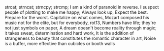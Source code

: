 strcat; 
strncat; 
strncpy; 
strcmp; 
I am a kind of paranoid in reverse. I suspect people of plotting to make me happy; 
Always look up, 
Expect the best. Prepare for the worst. Capitalize on what comes, 
Mozart composed his music not for the elite, but for everybody, 
rot13, 
Numbers have life; they're not just symbols on paper, 
A dream doesn't become reality through magic; it takes sweat, determination and hard work, 
It is the addition of strangeness to beauty that constitutes the romantic character in art, 
Noise is a buffer, more effective than cubicles or booth walls
